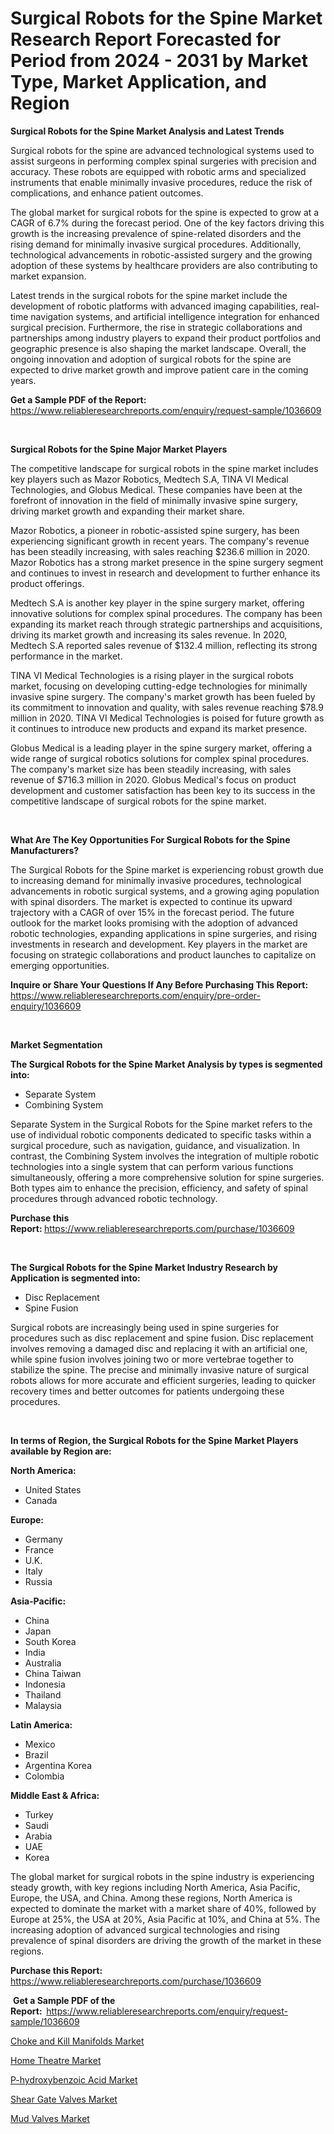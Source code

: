 <p><h1>Surgical Robots for the Spine Market Research Report Forecasted for Period from 2024 -  2031 by Market Type, Market Application, and Region</h1></p><p><strong>Surgical Robots for the Spine Market Analysis and Latest Trends</strong></p>
<p><p>Surgical robots for the spine are advanced technological systems used to assist surgeons in performing complex spinal surgeries with precision and accuracy. These robots are equipped with robotic arms and specialized instruments that enable minimally invasive procedures, reduce the risk of complications, and enhance patient outcomes.</p><p>The global market for surgical robots for the spine is expected to grow at a CAGR of 6.7% during the forecast period. One of the key factors driving this growth is the increasing prevalence of spine-related disorders and the rising demand for minimally invasive surgical procedures. Additionally, technological advancements in robotic-assisted surgery and the growing adoption of these systems by healthcare providers are also contributing to market expansion.</p><p>Latest trends in the surgical robots for the spine market include the development of robotic platforms with advanced imaging capabilities, real-time navigation systems, and artificial intelligence integration for enhanced surgical precision. Furthermore, the rise in strategic collaborations and partnerships among industry players to expand their product portfolios and geographic presence is also shaping the market landscape. Overall, the ongoing innovation and adoption of surgical robots for the spine are expected to drive market growth and improve patient care in the coming years.</p></p>
<p><strong>Get a Sample PDF of the Report:&nbsp;</strong> <a href="https://www.reliableresearchreports.com/enquiry/request-sample/1036609">https://www.reliableresearchreports.com/enquiry/request-sample/1036609</a></p>
<p>&nbsp;</p>
<p><strong>Surgical Robots for the Spine Major Market Players</strong></p>
<p><p>The competitive landscape for surgical robots in the spine market includes key players such as Mazor Robotics, Medtech S.A, TINA VI Medical Technologies, and Globus Medical. These companies have been at the forefront of innovation in the field of minimally invasive spine surgery, driving market growth and expanding their market share.</p><p>Mazor Robotics, a pioneer in robotic-assisted spine surgery, has been experiencing significant growth in recent years. The company's revenue has been steadily increasing, with sales reaching $236.6 million in 2020. Mazor Robotics has a strong market presence in the spine surgery segment and continues to invest in research and development to further enhance its product offerings.</p><p>Medtech S.A is another key player in the spine surgery market, offering innovative solutions for complex spinal procedures. The company has been expanding its market reach through strategic partnerships and acquisitions, driving its market growth and increasing its sales revenue. In 2020, Medtech S.A reported sales revenue of $132.4 million, reflecting its strong performance in the market.</p><p>TINA VI Medical Technologies is a rising player in the surgical robots market, focusing on developing cutting-edge technologies for minimally invasive spine surgery. The company's market growth has been fueled by its commitment to innovation and quality, with sales revenue reaching $78.9 million in 2020. TINA VI Medical Technologies is poised for future growth as it continues to introduce new products and expand its market presence.</p><p>Globus Medical is a leading player in the spine surgery market, offering a wide range of surgical robotics solutions for complex spinal procedures. The company's market size has been steadily increasing, with sales revenue of $716.3 million in 2020. Globus Medical's focus on product development and customer satisfaction has been key to its success in the competitive landscape of surgical robots for the spine market.</p></p>
<p>&nbsp;</p>
<p><strong>What Are The Key Opportunities For Surgical Robots for the Spine Manufacturers?</strong></p>
<p><p>The Surgical Robots for the Spine market is experiencing robust growth due to increasing demand for minimally invasive procedures, technological advancements in robotic surgical systems, and a growing aging population with spinal disorders. The market is expected to continue its upward trajectory with a CAGR of over 15% in the forecast period. The future outlook for the market looks promising with the adoption of advanced robotic technologies, expanding applications in spine surgeries, and rising investments in research and development. Key players in the market are focusing on strategic collaborations and product launches to capitalize on emerging opportunities.</p></p>
<p><strong>Inquire or Share Your Questions If Any Before Purchasing This Report:</strong> <a href="https://www.reliableresearchreports.com/enquiry/pre-order-enquiry/1036609">https://www.reliableresearchreports.com/enquiry/pre-order-enquiry/1036609</a></p>
<p>&nbsp;</p>
<p><strong>Market Segmentation</strong></p>
<p><strong>The Surgical Robots for the Spine Market Analysis by types is segmented into:</strong></p>
<p><ul><li>Separate System</li><li>Combining System</li></ul></p>
<p><p>Separate System in the Surgical Robots for the Spine market refers to the use of individual robotic components dedicated to specific tasks within a surgical procedure, such as navigation, guidance, and visualization. In contrast, the Combining System involves the integration of multiple robotic technologies into a single system that can perform various functions simultaneously, offering a more comprehensive solution for spine surgeries. Both types aim to enhance the precision, efficiency, and safety of spinal procedures through advanced robotic technology.</p></p>
<p><strong>Purchase this Report:&nbsp;</strong><a href="https://www.reliableresearchreports.com/purchase/1036609">https://www.reliableresearchreports.com/purchase/1036609</a></p>
<p>&nbsp;</p>
<p><strong>The Surgical Robots for the Spine Market Industry Research by Application is segmented into:</strong></p>
<p><ul><li>Disc Replacement</li><li>Spine Fusion</li></ul></p>
<p><p>Surgical robots are increasingly being used in spine surgeries for procedures such as disc replacement and spine fusion. Disc replacement involves removing a damaged disc and replacing it with an artificial one, while spine fusion involves joining two or more vertebrae together to stabilize the spine. The precise and minimally invasive nature of surgical robots allows for more accurate and efficient surgeries, leading to quicker recovery times and better outcomes for patients undergoing these procedures.</p></p>
<p>&nbsp;</p>
<p><strong>In terms of Region, the Surgical Robots for the Spine Market Players available by Region are:</strong></p>
<p>
    <p> <strong> North America: </strong>
        <ul>
            <li>United States</li>
            <li>Canada</li>
        </ul>
        </p> 
    <p> <strong> Europe: </strong>
        <ul>
            <li>Germany</li>
            <li>France</li>
            <li>U.K.</li>
            <li>Italy</li>
            <li>Russia</li>
        </ul>
        </p> 
    <p> <strong> Asia-Pacific: </strong>
        <ul>
            <li>China</li>
            <li>Japan</li>
            <li>South Korea</li>
            <li>India</li>
            <li>Australia</li>
            <li>China Taiwan</li>
            <li>Indonesia</li>
            <li>Thailand</li>
            <li>Malaysia</li>
        </ul>
        </p> 
    <p> <strong> Latin America: </strong>
        <ul>
            <li>Mexico</li>
            <li>Brazil</li>
            <li>Argentina Korea</li>
            <li>Colombia</li>
        </ul>
        </p> 
    <p> <strong> Middle East & Africa: </strong>
        <ul>
            <li>Turkey</li>
            <li>Saudi</li>
            <li>Arabia</li>
            <li>UAE</li>
            <li>Korea</li>
        </ul>
    </p>
    </p>
<p><p>The global market for surgical robots in the spine industry is experiencing steady growth, with key regions including North America, Asia Pacific, Europe, the USA, and China. Among these regions, North America is expected to dominate the market with a market share of 40%, followed by Europe at 25%, the USA at 20%, Asia Pacific at 10%, and China at 5%. The increasing adoption of advanced surgical technologies and rising prevalence of spinal disorders are driving the growth of the market in these regions.</p></p>
<p><strong>Purchase this Report: </strong><a href="https://www.reliableresearchreports.com/purchase/1036609">https://www.reliableresearchreports.com/purchase/1036609</a></p>
<p>&nbsp;<strong>Get a Sample PDF of the Report:&nbsp;&nbsp;</strong><a href="https://www.reliableresearchreports.com/enquiry/request-sample/1036609">https://www.reliableresearchreports.com/enquiry/request-sample/1036609</a></p>
<p><strong></strong></p>
<p><p><a href="https://medium.com/@lomawitting/choke-and-kill-manifolds-market-size-and-market-trends-complete-industry-overview-2024-to-2031-01b6fc9f1e22">Choke and Kill Manifolds Market</a></p><p><a href="https://github.com/jhcraigie/Market-Research-Report-List-1/blob/main/home-theatre-market.md">Home Theatre Market</a></p><p><a href="https://github.com/sonuprakash1/Market-Research-Report-List-1/blob/main/p-hydroxybenzoic-acid-market.md">P-hydroxybenzoic Acid Market</a></p><p><a href="https://medium.com/@lomawitting/shear-gate-valves-market-trends-forecast-and-competitive-analysis-to-2031-62a85914b240">Shear Gate Valves Market</a></p><p><a href="https://medium.com/@lomawitting/mud-valves-market-comprehensive-assessment-by-type-application-and-geography-80925782edb7">Mud Valves Market</a></p></p>